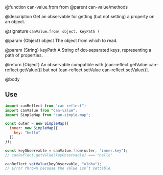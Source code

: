 @function can-value.from from
@parent can-value/methods

@description Get an observable for getting (but not setting) a property on an object.

@signature `canValue.from( object, keyPath )`

  @param {Object} object The object from which to read.

  @param {String} keyPath A String of dot-separated keys, representing a path of properties.

  @return {Object} An observable compatible with [can-reflect.getValue can-reflect.getValue()]
  but not [can-reflect.setValue can-reflect.setValue()].

@body

## Use

```js
import canReflect from "can-reflect";
import canValue from "can-value";
import SimpleMap from "can-simple-map";

const outer = new SimpleMap({
  inner: new SimpleMap({
    key: "hello"
  })
});

const keyObservable = canValue.from(outer, "inner.key");
// canReflect.getValue(keyObservable) === "hello"

canReflect.setValue(keyObservable, "aloha");
// Error thrown because the value isn’t settable
```
